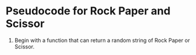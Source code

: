 # Pseudocode for Rock Paper and Scissor

1. Begin with a function that can return a random string of Rock Paper or Scissor.
